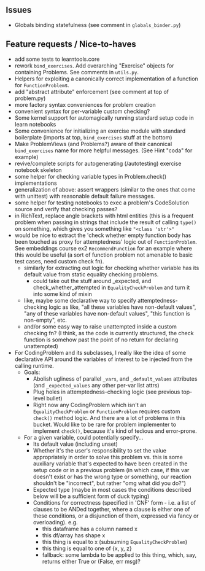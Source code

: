 Issues
------
- Globals binding statefulness (see comment in `globals_binder.py`)

Feature requests / Nice-to-haves
-----
- add some tests to learntools.core
- rework `bind_exercises`. Add overarching "Exercise" objects for containing Problems. See comments in `utils.py`.
- Helpers for exploiting a canonically correct implementation of a function for `FunctionProblem`s.
- add "abstract attribute" enforcement (see comment at top of problem.py)
- more factory syntax conveniences for problem creation
- convenient syntax for per-variable custom checking?
- Some kernel support for automagically running standard setup code in learn notebooks
- Some convenience for initializing an exercise module with standard boilerplate (imports at top, `bind_exercises` stuff at the bottom)
- Make ProblemViews (and Problems?) aware of their canonical `bind_exercises` name for more helpful messages. (See Hint "coda" for example)
- revive/complete scripts for autogenerating (/autotesting) exercise notebook skeleton 
- some helper for checking variable types in Problem.check() implementations
- generalization of above: assert wrappers (similar to the ones that come with unittest) with reasonable default failure messages.
- some helper for testing notebooks to exec a problem's CodeSolution source and verify that checking passes?
- in RichText, replace angle brackets with html entities (this is a frequent problem when passing in strings that include the result of calling `type()` on something, which gives you something like `"<class 'str'>"`
- would be nice to extract the 'check whether empty function body has been touched as proxy for attemptedness' logic out of `FunctionProblem`. See embeddings course ex2 `RecommendFunction` for an example where this would be useful (a sort of function problem not amenable to basic test cases, need custom check fn).
    - similarly for extracting out logic for checking whether variable has its default value from static equality checking problems. 
        - could take out the stuff around _expected, and check_whether_attempted in `EqualityCheckProblem` and turn it into some kind of mixin
    - like, maybe some declarative way to specify attemptedness-checking logic as like, "all these variables have non-default values", "any of these variables have non-default values", "this function is non-empty", etc.
    - and/or some easy way to raise unattempted inside a custom checking fn? (I think, as the code is currently structured, the check function is somehow past the point of no return for declaring unattempted)
- For CodingProblem and its subclasses, I really like the idea of some declarative API around the variables of interest to be injected from the calling runtime.
    - Goals:
        - Abolish ugliness of parallel `_vars`, and `_default_values` attributes (and `_expected_values` any other per-var list attrs) 
        - Plug holes in attemptedness-checking logic (see previous top-level bullet)
        - Right now any CodingProblem which isn't an `EqualityCheckProblem` or `FunctionProblem` requires custom `check()` method logic. And there are a lot of problems in this bucket. Would like to be rare for problem implementer to implement `check()`, because it's kind of tedious and error-prone.
    - For a given variable, could potentially specify...
        - Its default value (including unset)
        - Whether it's the user's responsibility to set the value appropriately in order to solve this problem vs. this is some auxiliary variable that's expected to have been created in the setup code or in a previous problem (in which case, if this var doesn't exist or has the wrong type or something, our reaction shouldn't be "incorrect", but rather "omg what did you do?")
        - Expected type (maybe in most cases the conditions described below will be a sufficient form of duck typing)
        - Conditions for correctness (specified in 'CNF' form - i.e. a list of clauses to be ANDed together, where a clause is either one of these conditions, or a disjunction of them, expressed via fancy or overloading). e.g.
            - this dataframe has a column named x
            - this df/array has shape x
            - this thing is equal to x (subsuming `EqualityCheckProblem`)
            - this thing is equal to one of {x, y, z}
            - fallback: some lambda to be applied to this thing, which, say, returns either True or (False, err msg)?
